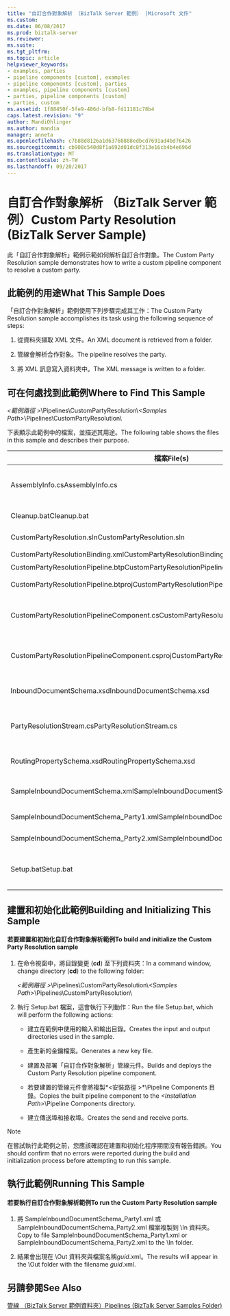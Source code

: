 ```yaml
---
title: "自訂合作對象解析 （BizTalk Server 範例） |Microsoft 文件"
ms.custom: 
ms.date: 06/08/2017
ms.prod: biztalk-server
ms.reviewer: 
ms.suite: 
ms.tgt_pltfrm: 
ms.topic: article
helpviewer_keywords:
- examples, parties
- pipeline components [custom], examples
- pipeline components [custom], parties
- examples, pipeline components [custom]
- parties, pipeline components [custom]
- parties, custom
ms.assetid: 1f88450f-5fe9-486d-bfb8-fd11181c78b4
caps.latest.revision: "9"
author: MandiOhlinger
ms.author: mandia
manager: anneta
ms.openlocfilehash: c7b88d8126a1d63760888edbcd7691ad4bd76426
ms.sourcegitcommit: cb908c540d8f1a692d01dc8f313e16cb4b4e696d
ms.translationtype: MT
ms.contentlocale: zh-TW
ms.lasthandoff: 09/20/2017
---
```

# <a name="custom-party-resolution-biztalk-server-sample"></a><span data-ttu-id="5cf4b-102">自訂合作對象解析 （BizTalk Server 範例）</span><span class="sxs-lookup"><span data-stu-id="5cf4b-102">Custom Party Resolution (BizTalk Server Sample)</span></span>
<span data-ttu-id="5cf4b-103">此「自訂合作對象解析」範例示範如何解析自訂合作對象。</span><span class="sxs-lookup"><span data-stu-id="5cf4b-103">The Custom Party Resolution sample demonstrates how to write a custom pipeline component to resolve a custom party.</span></span>  
  
## <a name="what-this-sample-does"></a><span data-ttu-id="5cf4b-104">此範例的用途</span><span class="sxs-lookup"><span data-stu-id="5cf4b-104">What This Sample Does</span></span>  
 <span data-ttu-id="5cf4b-105">「自訂合作對象解析」範例使用下列步驟完成其工作：</span><span class="sxs-lookup"><span data-stu-id="5cf4b-105">The Custom Party Resolution sample accomplishes its task using the following sequence of steps:</span></span>  
  
1.  <span data-ttu-id="5cf4b-106">從資料夾擷取 XML 文件。</span><span class="sxs-lookup"><span data-stu-id="5cf4b-106">An XML document is retrieved from a folder.</span></span>  
  
2.  <span data-ttu-id="5cf4b-107">管線會解析合作對象。</span><span class="sxs-lookup"><span data-stu-id="5cf4b-107">The pipeline resolves the party.</span></span>  
  
3.  <span data-ttu-id="5cf4b-108">將 XML 訊息寫入資料夾中。</span><span class="sxs-lookup"><span data-stu-id="5cf4b-108">The XML message is written to a folder.</span></span>  
  
## <a name="where-to-find-this-sample"></a><span data-ttu-id="5cf4b-109">可在何處找到此範例</span><span class="sxs-lookup"><span data-stu-id="5cf4b-109">Where to Find This Sample</span></span>  
 <span data-ttu-id="5cf4b-110">*\<範例路徑 >*\Pipelines\CustomPartyResolution\\</span><span class="sxs-lookup"><span data-stu-id="5cf4b-110">*\<Samples Path>*\Pipelines\CustomPartyResolution\\</span></span>  
  
 <span data-ttu-id="5cf4b-111">下表顯示此範例中的檔案，並描述其用途。</span><span class="sxs-lookup"><span data-stu-id="5cf4b-111">The following table shows the files in this sample and describes their purpose.</span></span>  
  
|<span data-ttu-id="5cf4b-112">檔案</span><span class="sxs-lookup"><span data-stu-id="5cf4b-112">File(s)</span></span>|<span data-ttu-id="5cf4b-113">Description</span><span class="sxs-lookup"><span data-stu-id="5cf4b-113">Description</span></span>|  
|---------------|-----------------|  
|<span data-ttu-id="5cf4b-114">AssemblyInfo.cs</span><span class="sxs-lookup"><span data-stu-id="5cf4b-114">AssemblyInfo.cs</span></span>|<span data-ttu-id="5cf4b-115">組件資訊 C# 原始程式檔。</span><span class="sxs-lookup"><span data-stu-id="5cf4b-115">Assembly information C# source file.</span></span>|  
|<span data-ttu-id="5cf4b-116">Cleanup.bat</span><span class="sxs-lookup"><span data-stu-id="5cf4b-116">Cleanup.bat</span></span>|<span data-ttu-id="5cf4b-117">清除批次檔。</span><span class="sxs-lookup"><span data-stu-id="5cf4b-117">Cleanup batch file.</span></span>|  
|<span data-ttu-id="5cf4b-118">CustomPartyResolution.sln</span><span class="sxs-lookup"><span data-stu-id="5cf4b-118">CustomPartyResolution.sln</span></span>|<span data-ttu-id="5cf4b-119">解決方案檔案。</span><span class="sxs-lookup"><span data-stu-id="5cf4b-119">Solution file.</span></span>|  
|<span data-ttu-id="5cf4b-120">CustomPartyResolutionBinding.xml</span><span class="sxs-lookup"><span data-stu-id="5cf4b-120">CustomPartyResolutionBinding.xml</span></span>|<span data-ttu-id="5cf4b-121">繫結檔案。</span><span class="sxs-lookup"><span data-stu-id="5cf4b-121">Binding file.</span></span>|  
|<span data-ttu-id="5cf4b-122">CustomPartyResolutionPipeline.btp</span><span class="sxs-lookup"><span data-stu-id="5cf4b-122">CustomPartyResolutionPipeline.btp</span></span>|<span data-ttu-id="5cf4b-123">管線檔案。</span><span class="sxs-lookup"><span data-stu-id="5cf4b-123">Pipeline file.</span></span>|  
|<span data-ttu-id="5cf4b-124">CustomPartyResolutionPipeline.btproj</span><span class="sxs-lookup"><span data-stu-id="5cf4b-124">CustomPartyResolutionPipeline.btproj</span></span>|<span data-ttu-id="5cf4b-125">管線專案檔。</span><span class="sxs-lookup"><span data-stu-id="5cf4b-125">Pipeline project file.</span></span>|  
|<span data-ttu-id="5cf4b-126">CustomPartyResolutionPipelineComponent.cs</span><span class="sxs-lookup"><span data-stu-id="5cf4b-126">CustomPartyResolutionPipelineComponent.cs</span></span>|<span data-ttu-id="5cf4b-127">管線元件 C# 原始程式碼。</span><span class="sxs-lookup"><span data-stu-id="5cf4b-127">Pipeline component C# source code.</span></span>|  
|<span data-ttu-id="5cf4b-128">CustomPartyResolutionPipelineComponent.csproj</span><span class="sxs-lookup"><span data-stu-id="5cf4b-128">CustomPartyResolutionPipelineComponent.csproj</span></span>|<span data-ttu-id="5cf4b-129">管線元件 Visual Studio 專案檔。</span><span class="sxs-lookup"><span data-stu-id="5cf4b-129">Pipeline component Visual Studio project file.</span></span>|  
|<span data-ttu-id="5cf4b-130">InboundDocumentSchema.xsd</span><span class="sxs-lookup"><span data-stu-id="5cf4b-130">InboundDocumentSchema.xsd</span></span>|<span data-ttu-id="5cf4b-131">輸入文件結構描述。</span><span class="sxs-lookup"><span data-stu-id="5cf4b-131">Inbound document schema.</span></span>|  
|<span data-ttu-id="5cf4b-132">PartyResolutionStream.cs</span><span class="sxs-lookup"><span data-stu-id="5cf4b-132">PartyResolutionStream.cs</span></span>|<span data-ttu-id="5cf4b-133">合作對象解析資料流 C# 原始程式碼。</span><span class="sxs-lookup"><span data-stu-id="5cf4b-133">Party resolution stream C# source code.</span></span>|  
|<span data-ttu-id="5cf4b-134">RoutingPropertySchema.xsd</span><span class="sxs-lookup"><span data-stu-id="5cf4b-134">RoutingPropertySchema.xsd</span></span>|<span data-ttu-id="5cf4b-135">路由屬性結構描述檔。</span><span class="sxs-lookup"><span data-stu-id="5cf4b-135">Routing property schema file.</span></span>|  
|<span data-ttu-id="5cf4b-136">SampleInboundDocumentSchema.xml</span><span class="sxs-lookup"><span data-stu-id="5cf4b-136">SampleInboundDocumentSchema.xml</span></span>|<span data-ttu-id="5cf4b-137">輸入文件結構描述檔。</span><span class="sxs-lookup"><span data-stu-id="5cf4b-137">Inbound document schema file.</span></span>|  
|<span data-ttu-id="5cf4b-138">SampleInboundDocumentSchema_Party1.xml</span><span class="sxs-lookup"><span data-stu-id="5cf4b-138">SampleInboundDocumentSchema_Party1.xml</span></span>|<span data-ttu-id="5cf4b-139">範例資料執行個體。</span><span class="sxs-lookup"><span data-stu-id="5cf4b-139">Sample data instance.</span></span>|  
|<span data-ttu-id="5cf4b-140">SampleInboundDocumentSchema_Party2.xml</span><span class="sxs-lookup"><span data-stu-id="5cf4b-140">SampleInboundDocumentSchema_Party2.xml</span></span>|<span data-ttu-id="5cf4b-141">範例資料執行個體。</span><span class="sxs-lookup"><span data-stu-id="5cf4b-141">Sample data instance.</span></span>|  
|<span data-ttu-id="5cf4b-142">Setup.bat</span><span class="sxs-lookup"><span data-stu-id="5cf4b-142">Setup.bat</span></span>|<span data-ttu-id="5cf4b-143">建置和安裝範例管線元件批次檔。</span><span class="sxs-lookup"><span data-stu-id="5cf4b-143">Build and setup sample pipeline component batch file.</span></span>|  
  
## <a name="building-and-initializing-this-sample"></a><span data-ttu-id="5cf4b-144">建置和初始化此範例</span><span class="sxs-lookup"><span data-stu-id="5cf4b-144">Building and Initializing This Sample</span></span>  
  
#### <a name="to-build-and-initialize-the-custom-party-resolution-sample"></a><span data-ttu-id="5cf4b-145">若要建置和初始化自訂合作對象解析範例</span><span class="sxs-lookup"><span data-stu-id="5cf4b-145">To build and initialize the Custom Party Resolution sample</span></span>  
  
1.  <span data-ttu-id="5cf4b-146">在命令視窗中，將目錄變更 (**cd**) 至下列資料夾：</span><span class="sxs-lookup"><span data-stu-id="5cf4b-146">In a command window, change directory (**cd**) to the following folder:</span></span>  
  
     <span data-ttu-id="5cf4b-147">*\<範例路徑 >*\Pipelines\CustomPartyResolution\\</span><span class="sxs-lookup"><span data-stu-id="5cf4b-147">*\<Samples Path>*\Pipelines\CustomPartyResolution\\</span></span>  
  
2.  <span data-ttu-id="5cf4b-148">執行 Setup.bat 檔案，這會執行下列動作：</span><span class="sxs-lookup"><span data-stu-id="5cf4b-148">Run the file Setup.bat, which will perform the following actions:</span></span>  
  
    -   <span data-ttu-id="5cf4b-149">建立在範例中使用的輸入和輸出目錄。</span><span class="sxs-lookup"><span data-stu-id="5cf4b-149">Creates the input and output directories used in the sample.</span></span>  
  
    -   <span data-ttu-id="5cf4b-150">產生新的金鑰檔案。</span><span class="sxs-lookup"><span data-stu-id="5cf4b-150">Generates a new key file.</span></span>  
  
    -   <span data-ttu-id="5cf4b-151">建置及部署「自訂合作對象解析」管線元件。</span><span class="sxs-lookup"><span data-stu-id="5cf4b-151">Builds and deploys the Custom Party Resolution pipeline component.</span></span>  
  
    -   <span data-ttu-id="5cf4b-152">若要建置的管線元件會將複製*\<安裝路徑 >*\Pipeline Components 目錄。</span><span class="sxs-lookup"><span data-stu-id="5cf4b-152">Copies the built pipeline component to the *\<Installation Path>*\Pipeline Components directory.</span></span>  
  
    -   <span data-ttu-id="5cf4b-153">建立傳送埠和接收埠。</span><span class="sxs-lookup"><span data-stu-id="5cf4b-153">Creates the send and receive ports.</span></span>  
  
> [!NOTE]
>  <span data-ttu-id="5cf4b-154">在嘗試執行此範例之前，您應該確認在建置和初始化程序期間沒有報告錯誤。</span><span class="sxs-lookup"><span data-stu-id="5cf4b-154">You should confirm that no errors were reported during the build and initialization process before attempting to run this sample.</span></span>  
  
## <a name="running-this-sample"></a><span data-ttu-id="5cf4b-155">執行此範例</span><span class="sxs-lookup"><span data-stu-id="5cf4b-155">Running This Sample</span></span>  
  
#### <a name="to-run-the-custom-party-resolution-sample"></a><span data-ttu-id="5cf4b-156">若要執行自訂合作對象解析範例</span><span class="sxs-lookup"><span data-stu-id="5cf4b-156">To run the Custom Party Resolution sample</span></span>  
  
1.  <span data-ttu-id="5cf4b-157">將 SampleInboundDocumentSchema_Party1.xml 或 SampleInboundDocumentSchema_Party2.xml 檔案複製到 \In 資料夾。</span><span class="sxs-lookup"><span data-stu-id="5cf4b-157">Copy to file SampleInboundDocumentSchema_Party1.xml or SampleInboundDocumentSchema_Party2.xml to the \In folder.</span></span>  
  
2.  <span data-ttu-id="5cf4b-158">結果會出現在 \Out 資料夾與檔案名稱*guid*.xml。</span><span class="sxs-lookup"><span data-stu-id="5cf4b-158">The results will appear in the \Out folder with the filename *guid*.xml.</span></span>  
  
## <a name="see-also"></a><span data-ttu-id="5cf4b-159">另請參閱</span><span class="sxs-lookup"><span data-stu-id="5cf4b-159">See Also</span></span>  
 [<span data-ttu-id="5cf4b-160">管線 （BizTalk Server 範例資料夾）</span><span class="sxs-lookup"><span data-stu-id="5cf4b-160">Pipelines (BizTalk Server Samples Folder)</span></span>](../core/pipelines-biztalk-server-samples-folder.md)